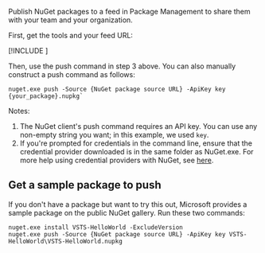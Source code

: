 Publish NuGet packages to a feed in Package Management to share them with your team and your organization.

First, get the tools and your feed URL:

[!INCLUDE [](../_shared/nuget-publish-endpoint.md)]

Then, use the push command in step 3 above. You can also manually construct a push command as follows:  

```no-highlight
nuget.exe push -Source {NuGet package source URL} -ApiKey key {your_package}.nupkg`
```

Notes: 
1. The NuGet client's push command requires an API key. You can use any non-empty string you want; in this example, we used `key`.
2. If you're prompted for credentials in the command line, ensure that the credential provider downloaded is in the same folder as NuGet.exe.  For more help using credential providers with NuGet, see [here](https://docs.microsoft.com/en-us/nuget/api/nuget-exe-credential-providers).

## Get a sample package to push

If you don't have a package but want to try this out, Microsoft provides a sample package on the public NuGet gallery.
Run these two commands:

```no-highlight
nuget.exe install VSTS-HelloWorld -ExcludeVersion
nuget.exe push -Source {NuGet package source URL} -ApiKey key VSTS-HelloWorld\VSTS-HelloWorld.nupkg
```
